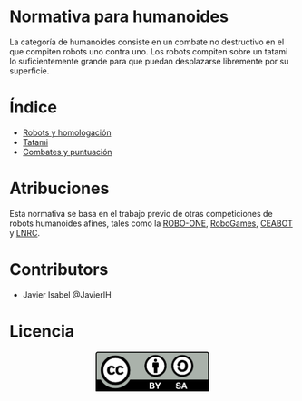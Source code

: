# Normativa para humanoides
La categoría de humanoides consiste en un combate no destructivo en el que compiten robots uno contra uno. Los robots compiten sobre un tatami lo suficientemente grande para que puedan desplazarse libremente por su superficie.

# Índice

 - [Robots y homologación](robots.md)
 - [Tatami](tatami.md)
 - [Combates y puntuación](combates.md)


# Atribuciones

Esta normativa se basa en el trabajo previo de otras competiciones de robots humanoides afines, tales como la [ROBO-ONE](http://www.robo-one.com/en/), [RoboGames](http://robogames.net/rules/r1-wrestling.php), [CEABOT](http://www.ceabot.es/) y [LNRC]().

# Contributors

 - Javier Isabel @JavierIH

# Licencia

<p align="center"><img src="images/by-sa.png" width="200" align = "center"></p>
